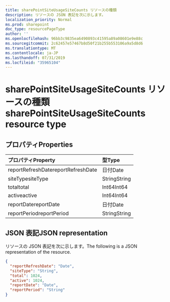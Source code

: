 ```yaml
---
title: sharePointSiteUsageSiteCounts リソースの種類
description: リソースの JSON 表記を次に示します。
localization_priority: Normal
ms.prod: sharepoint
doc_type: resourcePageType
author: ''
ms.openlocfilehash: 96bb3c9835ea6490893c41595a89a08601e9e88c
ms.sourcegitcommit: 2c62457e57467b8d50f21b255b553106a9a5d8d6
ms.translationtype: MT
ms.contentlocale: ja-JP
ms.lasthandoff: 07/31/2019
ms.locfileid: "35965104"
---
```

# <a name="sharepointsiteusagesitecounts-resource-type"></a><span data-ttu-id="6317f-103">sharePointSiteUsageSiteCounts リソースの種類</span><span class="sxs-lookup"><span data-stu-id="6317f-103">sharePointSiteUsageSiteCounts resource type</span></span>

## <a name="properties"></a><span data-ttu-id="6317f-104">プロパティ</span><span class="sxs-lookup"><span data-stu-id="6317f-104">Properties</span></span>

| <span data-ttu-id="6317f-105">プロパティ</span><span class="sxs-lookup"><span data-stu-id="6317f-105">Property</span></span>          | <span data-ttu-id="6317f-106">型</span><span class="sxs-lookup"><span data-stu-id="6317f-106">Type</span></span>   |
| :---------------- | :----- |
| <span data-ttu-id="6317f-107">reportRefreshDate</span><span class="sxs-lookup"><span data-stu-id="6317f-107">reportRefreshDate</span></span> | <span data-ttu-id="6317f-108">日付</span><span class="sxs-lookup"><span data-stu-id="6317f-108">Date</span></span>   |
| <span data-ttu-id="6317f-109">siteType</span><span class="sxs-lookup"><span data-stu-id="6317f-109">siteType</span></span>          | <span data-ttu-id="6317f-110">String</span><span class="sxs-lookup"><span data-stu-id="6317f-110">String</span></span> |
| <span data-ttu-id="6317f-111">total</span><span class="sxs-lookup"><span data-stu-id="6317f-111">total</span></span>             | <span data-ttu-id="6317f-112">Int64</span><span class="sxs-lookup"><span data-stu-id="6317f-112">Int64</span></span>  |
| <span data-ttu-id="6317f-113">active</span><span class="sxs-lookup"><span data-stu-id="6317f-113">active</span></span>            | <span data-ttu-id="6317f-114">Int64</span><span class="sxs-lookup"><span data-stu-id="6317f-114">Int64</span></span>  |
| <span data-ttu-id="6317f-115">reportDate</span><span class="sxs-lookup"><span data-stu-id="6317f-115">reportDate</span></span>        | <span data-ttu-id="6317f-116">日付</span><span class="sxs-lookup"><span data-stu-id="6317f-116">Date</span></span>   |
| <span data-ttu-id="6317f-117">reportPeriod</span><span class="sxs-lookup"><span data-stu-id="6317f-117">reportPeriod</span></span>      | <span data-ttu-id="6317f-118">String</span><span class="sxs-lookup"><span data-stu-id="6317f-118">String</span></span> |

## <a name="json-representation"></a><span data-ttu-id="6317f-119">JSON 表記</span><span class="sxs-lookup"><span data-stu-id="6317f-119">JSON representation</span></span>

<span data-ttu-id="6317f-120">リソースの JSON 表記を次に示します。</span><span class="sxs-lookup"><span data-stu-id="6317f-120">The following is a JSON representation of the resource.</span></span>

<!-- {
  "blockType": "resource",
  "@odata.type": "microsoft.graph.sharePointSiteUsageSiteCounts"
} -->

```json
{
  "reportRefreshDate": "Date", 
  "siteType": "String", 
  "total": 1024, 
  "active": 1024, 
  "reportDate": "Date", 
  "reportPeriod": "String"
}
```
